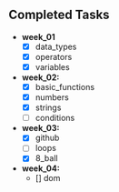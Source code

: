 ## Completed Tasks
- **week_01**
    - [x] data_types
    - [x] operators
    - [x] variables
- **week_02:**
    - [x] basic_functions
    - [x] numbers
    - [x] strings
    - [ ] conditions
- **week_03:**
    - [x] github
    - [ ] loops
    - [x] 8_ball    
- **week_04:**
    - [] dom   